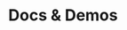 ---
title: "Docs & Demos"
description: Documentation and demo pages for DFD Zen theme for Hugo which document and test various styling and layout features of the DFD-Zen theme for Hugo"
---